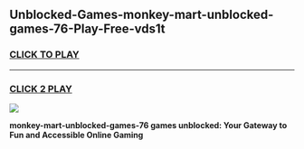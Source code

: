 
## Unblocked-Games-monkey-mart-unblocked-games-76-Play-Free-vds1t
<h3>
<a href="https://premium76.site?title=monkey-mart-unblocked-games-76&ref=15A">CLICK TO PLAY</a></h3>
<hr>

<h3>
<a href="https://premium76.site?title=monkey-mart-unblocked-games-76&ref=15A">CLICK 2 PLAY</a>
  
</h3>

<a href="https://premium76.site?title=monkey-mart-unblocked-games-76&ref=15A"><img src="https://clearcache.store/games.png"></a>


**monkey-mart-unblocked-games-76 games unblocked: Your Gateway to Fun and Accessible Online Gaming**
